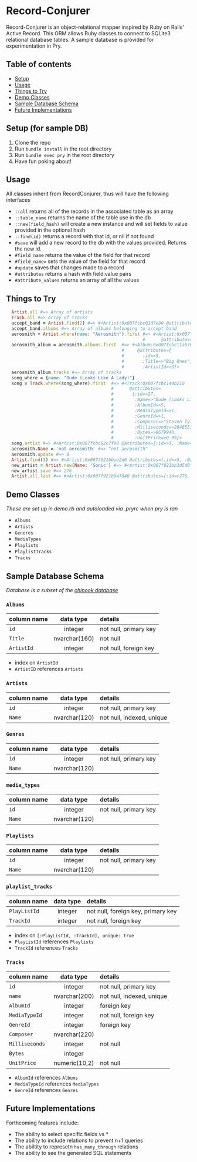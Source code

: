 # Record-Conjurer

Record-Conjurer is an object-relational mapper inspired by Ruby on Rails' Active Record. This ORM allows Ruby classes to connect to SQLite3 relational database tables. A sample database is provided for experimentation in Pry.

## Table of contents
- [Setup](https://github.com/brainomite/record-conjurer#setup-for-sample-db)
- [Usage](https://github.com/brainomite/record-conjurer#usage)
- [Things to Try](https://github.com/brainomite/record-conjurer#things-to-try)
- [Demo Classes](https://github.com/brainomite/record-conjurer#demo-classes)
- [Sample Database Schema](https://github.com/brainomite/record-conjurer#sample-database-schema)
- [Future Implementations](https://github.com/brainomite/record-conjurer#future-implementations)

## Setup (for sample DB)
1. Clone the repo
2. Run `bundle install` in the root directory
3. Run `bundle exec pry` in the root directory
4. Have fun poking about!

## Usage
All classes inherit from RecordConjurer, thus will have the following interfaces
- `::all` returns all of the records in the associated table as an array
- `::table_name` returns the name of the table use in the db
- `::new(field_hash)` will create a new instance and will set fields to value provided in the optional hash
- `::find(id)` returns a record with that id, or nil if not found
- `#save` will add a new record to the db with the values provided. Returns the new id.
- `#field_name` returns the value of the field for that record
- `#field_name=` sets the value of the field for that record
- `#update` saves that changes made to a record
- `#attributes` returns a hash with field:value pairs
- `#attribute_values` returns an array of all the values

## Things to Try

```ruby
  Artist.all #=> Array of artists
  Track.all #=> Array of tracks
  accept_band = Artist.find(2) #=> #<Artist:0x007fcbc01d7e80 @attributes={:id=>2, :Name=>"Accept"}>
  accept_band.albums #=> Array of albums belonging to accept_band
  aerosmith = Artist.where(name: "Aerosmith").first #=> #<Artist:0x007fcbbfaa5c20
                                                    #      @attributes={:id=>3, :Name=>"Aerosmith"}>
  aerosmith_album = aerosmith.albums.first  #=> #<Album:0x007fcbc11a5768
                                            #     @attributes={
                                            #       :id=>5,
                                            #       :Title=>"Big Ones",
                                            #       :ArtistId=>3}>
  aerosmith_album.tracks #=> Array of tracks
  song_where = {name: "Dude (Looks Like A Lady)"}
  song = Track.where(song_where).first  #=> #<Track:0x007fcbc144b210
                                        #      @attributes=
                                        #       {:id=>27,
                                        #        :Name=>"Dude (Looks Like A Lady)",
                                        #        :AlbumId=>5,
                                        #        :MediaTypeId=>1,
                                        #        :GenreId=>1,
                                        #        :Composer=>"Steven Tyler, Joe Perry, Desmond Child",
                                        #        :Milliseconds=>264855,
                                        #        :Bytes=>8679940,
                                        #        :UnitPrice=>0.99}>
  song.artist #=> #<Artist:0x007fcbc02c7f98 @attributes={:id=>3, :Name=>"Aerosmith"}>
  aerosmith.Name = 'not aerosmith' #=> "not aerosmith"
  aerosmith.update #=> 0
  Artist.find(3) #=> #<Artist:0x007f921bbae2d0 @attributes={:id=>3, :Name=>"not aerosmith"}>
  new_artist = Artist.new(Name: 'Sonic') #=> #<Artist:0x007f921bb3d5d0 @attributes={:Name=>"Sonic"}>
  new_artist.save #=> 276
  Artist.all.last #=> #<Artist:0x007f921b94f840 @attributes={:id=>276, :Name=>"Sonic"}>
```

## Demo Classes
*These are set up in demo.rb and autoloaded via .pryrc when pry is ran*
- `Albums`
- `Artists`
- `Generes`
- `MediaTypes`
- `Playlists`
- `PlaylistTracks`
- `Tracks`

## Sample Database Schema
*Database is a subset of the [chinook database](https://github.com/lerocha/chinook-database)*

### `Albums`
| column name       | data type     | details                   |
|:------------------|:-------------:|:--------------------------|
| `id`              | integer       | not null, primary key     |
| `Title`           | nvarchar(160) | not null                  |
| `ArtistId`        | integer       | not null, foreign key     |

+ index on `ArtistId`
+ `ArtistID` references `Artists`

### `Artists`
| column name       | data type     | details                        |
|:------------------|:-------------:|:-------------------------------|
| `id`              | integer       | not null, primary key          |
| `Name`            | nvarchar(120) | not null, indexed, unique      |

### `Genres`
| column name       | data type     | details                        |
|:------------------|:-------------:|:-------------------------------|
| `id`              | integer       | not null, primary key          |
| `Name`            | nvarchar(120) |                                |


### `media_types`
| column name       | data type     | details                        |
|:------------------|:-------------:|:-------------------------------|
| `id`              | integer       | not null, primary key          |
| `Name`            | nvarchar(120) |                                |

### `Playlists`
| column name       | data type     | details                        |
|:------------------|:-------------:|:-------------------------------|
| `id`              | integer       | not null, primary key          |
| `Name`            | nvarchar(120) |                                |

### `playlist_tracks`
| column name       | data type     | details                            |
|:------------------|:-------------:|:-----------------------------------|
| `PlayListId`      | integer       | not null, foreign key, primary key |
| `TrackId`         | integer       | not null, foreign key              |

+ index on `[:PlayListId, :TrackId], unique: true`
+ `PlayListId` references `Playlists`
+ `TrackId` references `Tracks`

### `Tracks`
| column name       | data type     | details                             |
|:------------------|:-------------:|:------------------------------------|
| `id`              | integer       | not null, primary key               |
| `name`            | nvarchar(200) | not null, indexed, unique           |
| `AlbumId`         | integer       | foreign key                         |
| `MediaTypeId`     | integer       | not null, foreign key               |
| `GenreId`         | integer       | foreign key                         |
| `Composer`        | nvarchar(220) |                                     |
| `Milliseconds`    | integer       | not null                            |
| `Bytes`           | integer       |                                     |
| `UnitPrice`       | numeric(10,2) | not null                            |

+ `AlbumId` references `Albums`
+ `MediaTypeId` references `MediaTypes`
+ `GenreId` references `Genres`

## Future Implementations
Forthcoming features include:
+ The ability to select specific fields vs *
+ The ability to include relations to prevent n+1 queries
+ The abiltity to represetn `has_many_through` relations
+ The ability to see the generated SQL statements
